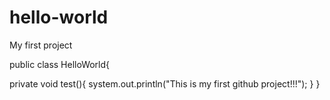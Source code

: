 # hello-world
My first project

public class HelloWorld{
  
  private void test(){
    system.out.println("This is my first github project!!!");
  }
}

